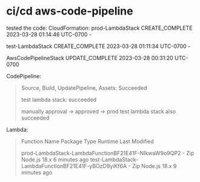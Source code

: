 # ci/cd aws-code-pipeline

tested the code:
CloudFormation:
prod-LambdaStack
CREATE_COMPLETE	2023-03-28 01:14:46 UTC-0700	-

test-LambdaStack
CREATE_COMPLETE	2023-03-28 01:11:34 UTC-0700	-

AwsCodePipelineStack
UPDATE_COMPLETE	2023-03-28 00:31:20 UTC-0700

CodePipeline:
> Source, Build, UpdatePipeline, Assets: Succeeded
> 
> test lambda stack: succeeded
> 
> manually approval -> approved -> prod test lambda stack also succeeded

Lambda:
> Function Name                                 Package Type  Runtime       Last Modified  
>  
> prod-LambdaStack-LambdaFunctionBF21E41F-NIkwaW9o9QP2	-	Zip	Node.js 18.x	6 minutes ago
> test-LambdaStack-LambdaFunctionBF21E41F-yBOzD9yiKf6A	-	Zip	Node.js 18.x	9 minutes ago
